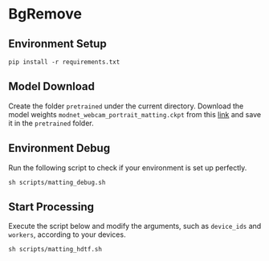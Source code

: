 # BgRemove

## Environment Setup
```
pip install -r requirements.txt
```
## Model Download
Create the folder `pretrained` under the current directory. Download the model weights `modnet_webcam_portrait_matting.ckpt` from  this [link](https://drive.google.com/drive/folders/1umYmlCulvIFNaqPjwod1SayFmSRHziyR?usp=sharing) and save it in the `pretrained` folder.

## Environment Debug
Run the following script to check if your environment is set up perfectly.
```
sh scripts/matting_debug.sh
```

## Start Processing
Execute the script below and modify the arguments, such as `device_ids` and `workers`, according to your devices.
```
sh scripts/matting_hdtf.sh
```
